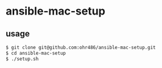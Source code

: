 # ansible-mac-setup

## usage

```bash
$ git clone git@github.com:ohr486/ansible-mac-setup.git
$ cd ansible-mac-setup
$ ./setup.sh
```

